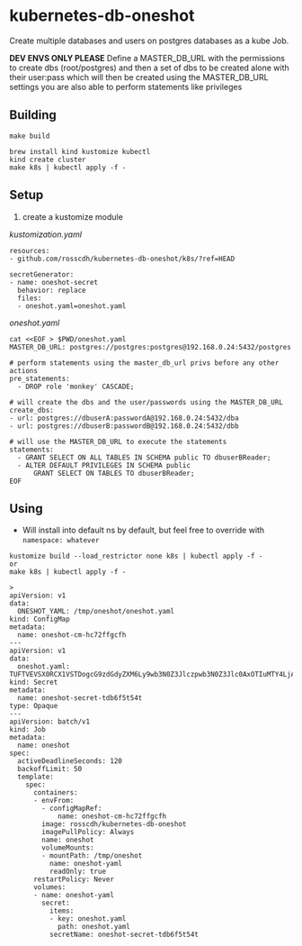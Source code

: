 # kubernetes-db-oneshot

Create multiple databases and users on postgres databases as a kube Job.

**DEV ENVS ONLY PLEASE**
Define a MASTER_DB_URL with the permissions to create dbs (root/postgres)
and then a set of dbs to be created alone with their user:pass which will then be created using the MASTER_DB_URL settings
you are also able to perform statements like privileges

## Building

```
make build

brew install kind kustomize kubectl
kind create cluster
make k8s | kubectl apply -f -
```

## Setup

1. create a kustomize module

*kustomization.yaml*

```
resources:
- github.com/rosscdh/kubernetes-db-oneshot/k8s/?ref=HEAD

secretGenerator:
- name: oneshot-secret
  behavior: replace
  files:
  - oneshot.yaml=oneshot.yaml
```

*oneshot.yaml*

```
cat <<EOF > $PWD/oneshot.yaml
MASTER_DB_URL: postgres://postgres:postgres@192.168.0.24:5432/postgres

# perform statements using the master_db_url privs before any other actions
pre_statements:
  - DROP role 'monkey' CASCADE;

# will create the dbs and the user/passwords using the MASTER_DB_URL
create_dbs:
- url: postgres://dbuserA:passwordA@192.168.0.24:5432/dba
- url: postgres://dbuserB:passwordB@192.168.0.24:5432/dbb

# will use the MASTER_DB_URL to execute the statements
statements:
  - GRANT SELECT ON ALL TABLES IN SCHEMA public TO dbuserBReader;
  - ALTER DEFAULT PRIVILEGES IN SCHEMA public
      GRANT SELECT ON TABLES TO dbuserBReader;
EOF
```

## Using

* Will install into default ns by default, but feel free to override with `namespace: whatever`

```
kustomize build --load_restrictor none k8s | kubectl apply -f -
or
make k8s | kubectl apply -f -

>
apiVersion: v1
data:
  ONESHOT_YAML: /tmp/oneshot/oneshot.yaml
kind: ConfigMap
metadata:
  name: oneshot-cm-hc72ffgcfh
---
apiVersion: v1
data:
  oneshot.yaml: TUFTVEVSX0RCX1VSTDogcG9zdGdyZXM6Ly9wb3N0Z3Jlczpwb3N0Z3Jlc0AxOTIuMTY4LjAuMjQ6NTQzMi9wb3N0Z3JlcwpjcmVhdGVfZGJzOgotIHVybDogcG9zdGdyZXM6Ly9kYnVzZXJBOnBhc3N3b3JkQUAxOTIuMTY4LjAuMjQ6NTQzMi9kYmEKLSB1cmw6IHBvc3RncmVzOi8vZGJ1c2VyQjpwYXNzd29yZEJAMTkyLjE2OC4wLjI0OjU0MzIvZGJiCnN0YXRlbWVudHM6CiAgLSBHUkFOVCBTRUxFQ1QgT04gQUxMIFRBQkxFUyBJTiBTQ0hFTUEgcHVibGljIFRPIGRidXNlckJSZWFkZXI7CiAgLSBBTFRFUiBERUZBVUxUIFBSSVZJTEVHRVMgSU4gU0NIRU1BIHB1YmxpYwogICAgICBHUkFOVCBTRUxFQ1QgT04gVEFCTEVTIFRPIGRidXNlckJSZWFkZXI7
kind: Secret
metadata:
  name: oneshot-secret-tdb6f5t54t
type: Opaque
---
apiVersion: batch/v1
kind: Job
metadata:
  name: oneshot
spec:
  activeDeadlineSeconds: 120
  backoffLimit: 50
  template:
    spec:
      containers:
      - envFrom:
        - configMapRef:
            name: oneshot-cm-hc72ffgcfh
        image: rosscdh/kubernetes-db-oneshot
        imagePullPolicy: Always
        name: oneshot
        volumeMounts:
        - mountPath: /tmp/oneshot
          name: oneshot-yaml
          readOnly: true
      restartPolicy: Never
      volumes:
      - name: oneshot-yaml
        secret:
          items:
          - key: oneshot.yaml
            path: oneshot.yaml
          secretName: oneshot-secret-tdb6f5t54t
```
